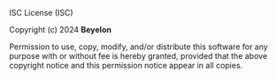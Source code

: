 ISC License (ISC)

Copyright (c) 2024 **Beyelon**

Permission to use, copy, modify, and/or distribute this software for any purpose with or without fee is hereby granted, provided that the above copyright notice and this permission notice appear in all copies.
